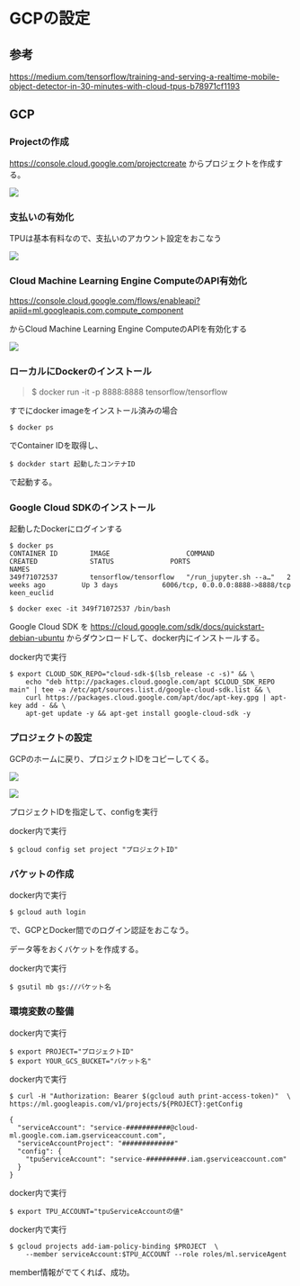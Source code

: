 # GCPの設定

## 参考

https://medium.com/tensorflow/training-and-serving-a-realtime-mobile-object-detector-in-30-minutes-with-cloud-tpus-b78971cf1193

## GCP

### Projectの作成

https://console.cloud.google.com/projectcreate
からプロジェクトを作成する。

![](img/gcp001.png)

### 支払いの有効化

TPUは基本有料なので、支払いのアカウント設定をおこなう

![](img/gcp002.png)

### Cloud Machine Learning Engine ComputeのAPI有効化

https://console.cloud.google.com/flows/enableapi?apiid=ml.googleapis.com,compute_component

からCloud Machine Learning Engine ComputeのAPIを有効化する

![](img/gcp003.png)

### ローカルにDockerのインストール

> $ docker run -it -p 8888:8888 tensorflow/tensorflow 

すでにdocker imageをインストール済みの場合

```shell
$ docker ps
```

でContainer IDを取得し、

```shell
$ dockder start 起動したコンテナID
```

で起動する。

### Google Cloud SDKのインストール

起動したDockerにログインする

```shell
$ docker ps
CONTAINER ID        IMAGE                   COMMAND                  CREATED             STATUS              PORTS                              NAMES
349f71072537        tensorflow/tensorflow   "/run_jupyter.sh --a…"   2 weeks ago         Up 3 days           6006/tcp, 0.0.0.0:8888->8888/tcp   keen_euclid
```

```shell
$ docker exec -it 349f71072537 /bin/bash
```

Google Cloud SDK を https://cloud.google.com/sdk/docs/quickstart-debian-ubuntu からダウンロードして、docker内にインストールする。

docker内で実行
```shell
$ export CLOUD_SDK_REPO="cloud-sdk-$(lsb_release -c -s)" && \
    echo "deb http://packages.cloud.google.com/apt $CLOUD_SDK_REPO main" | tee -a /etc/apt/sources.list.d/google-cloud-sdk.list && \
    curl https://packages.cloud.google.com/apt/doc/apt-key.gpg | apt-key add - && \
    apt-get update -y && apt-get install google-cloud-sdk -y
```

### プロジェクトの設定

GCPのホームに戻り、プロジェクトIDをコピーしてくる。

![](img/gcp004.png)

![](img/gcp005.png)

プロジェクトIDを指定して、configを実行

docker内で実行
```shell
$ gcloud config set project "プロジェクトID"
```

### バケットの作成

docker内で実行
```shell
$ gcloud auth login
```

で、GCPとDocker間でのログイン認証をおこなう。

データ等をおくバケットを作成する。

docker内で実行
```shell
$ gsutil mb gs://バケット名
```

### 環境変数の整備

docker内で実行
```shell
$ export PROJECT="プロジェクトID"
$ export YOUR_GCS_BUCKET="バケット名"
```

docker内で実行
```shell
$ curl -H "Authorization: Bearer $(gcloud auth print-access-token)"  \
https://ml.googleapis.com/v1/projects/${PROJECT}:getConfig
```

```shell
{
  "serviceAccount": "service-###########@cloud-ml.google.com.iam.gserviceaccount.com",
  "serviceAccountProject": "#############"
  "config": {
    "tpuServiceAccount": "service-##########.iam.gserviceaccount.com"
  }
}
```

docker内で実行
```shell
$ export TPU_ACCOUNT="tpuServiceAccountの値"
```


docker内で実行
```shell
$ gcloud projects add-iam-policy-binding $PROJECT  \
    --member serviceAccount:$TPU_ACCOUNT --role roles/ml.serviceAgent
```

member情報がでてくれば、成功。
